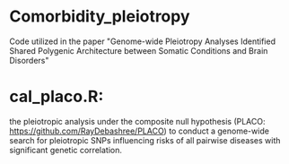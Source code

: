 # Comorbidity_pleiotropy
Code utilized in the paper "Genome-wide Pleiotropy Analyses Identified Shared Polygenic Architecture between Somatic Conditions and Brain Disorders"
# cal_placo.R: 
the pleiotropic analysis under the composite null hypothesis (PLACO: https://github.com/RayDebashree/PLACO) to conduct a genome-wide search for pleiotropic SNPs influencing risks of all pairwise diseases with significant genetic correlation. 

